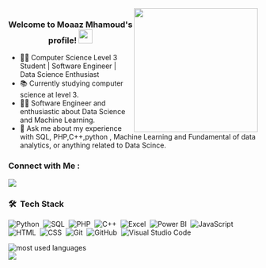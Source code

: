 <img width="250" align="right" src="https://c.tenor.com/_DOBjnGspYAAAAAM/code-coding.gif">


<h3 align="center">
  Welcome to Moaaz Mhamoud's profile!
  <img src="https://media.giphy.com/media/hvRJCLFzcasrR4ia7z/giphy.gif" width="28">
</h3>



- 👨‍💻 Computer Science Level 3 Student | Software Engineer | Data Science Enthusiast
- 📚 Currently studying computer science at level 3.
- 👨‍💻 Software Engineer and enthusiastic about Data Science and Machine Learning.
- 💬 Ask me about my experience with SQL, PHP,C++,python , Machine Learning and Fundamental of data analytics, or anything related to Data Scince.


### Connect with Me :

<a href="https://www.linkedin.com/in/moaaz-mahmoud-57993222a/" target="_blank"><img src="https://img.shields.io/badge/Moaaz%20Mahmoud-0077B5?style=for-the-badge&logo=Linkedin&logoColor=white"/></a>



### 🛠 &nbsp;Tech Stack
![Python](https://img.shields.io/badge/-Python%20-05122A?style=flat&logo=python)&nbsp;
![SQL](https://img.shields.io/badge/-SQL-05122A?style=flat&logo=sql)&nbsp;
![PHP](https://img.shields.io/badge/-PHP-05122A?style=flat&logo=php)&nbsp;
![C++](https://img.shields.io/badge/-C++-05122A?style=flat&logo=c%2B%2B)&nbsp;
![Excel](https://img.shields.io/badge/-Excel-05122A?style=flat&logo=microsoft-excel)&nbsp;
![Power BI](https://img.shields.io/badge/-Power%20BI-05122A?style=flat&logo=power-bi)&nbsp;
![JavaScript](https://img.shields.io/badge/-JavaScript-05122A?style=flat&logo=javascript)&nbsp;
![HTML](https://img.shields.io/badge/-HTML-05122A?style=flat&logo=HTML5)&nbsp;
![CSS](https://img.shields.io/badge/-CSS-05122A?style=flat&logo=CSS3&logoColor=1572B6)&nbsp;
![Git](https://img.shields.io/badge/-Git-05122A?style=flat&logo=git)&nbsp;
![GitHub](https://img.shields.io/badge/-GitHub-05122A?style=flat&logo=github)&nbsp;
![Visual Studio Code](https://img.shields.io/badge/-Visual%20Studio%20Code-05122A?style=flat&logo=visual-studio-code&logoColor=007ACC)&nbsp;


<img align="left" src="https://github-readme-stats.vercel.app/api/top-langs?username=yousefdergham&show_icons=true&locale=en&layout=compact&theme=radical" alt="most used languages" />
<br>
<a href="https://komarev.com/ghpvc/?username=MoaazMahmoud22&style=for-the-badge">
    <img src="https://komarev.com/ghpvc/?username=MoaazMahmoud22&style=for-the-badge">
</a>
